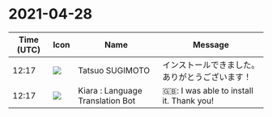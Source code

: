 # 2021-04-28

|Time (UTC)|Icon|Name|Message|
|---|---|---|---|
|12:17|![](https://avatars.slack-edge.com/2021-03-24/1909059983745_20deb60ccbed8f84fad7_72.jpg)|Tatsuo SUGIMOTO|インストールできました。ありがとうございます！|
|12:17|![](https://avatars.slack-edge.com/2021-03-01/1807880975282_5c8ad89e782096649baa_72.png)|Kiara : Language Translation Bot|🇬🇧: I was able to install it. Thank you!|
